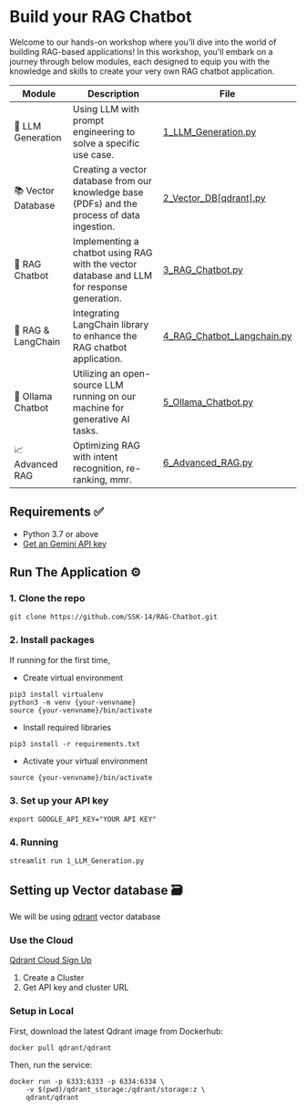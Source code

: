 # Build your RAG Chatbot

Welcome to our hands-on workshop where you'll dive into the world of building RAG-based applications! In this workshop, you'll embark on a journey through below modules, each designed to equip you with the knowledge and skills to create your very own RAG chatbot application.

| Module                       | Description                                                                                     | File              |
|-----------------------------|-------------------------------------------------------------------------------------------------|------------------------|
| 🔮 LLM Generation           | Using LLM with prompt engineering to solve a specific use case.                                 | [1_LLM_Generation.py](1_LLM_Generation.py) |
| 📚 Vector Database          | Creating a vector database from our knowledge base (PDFs) and the process of data ingestion.     | [2_Vector_DB[qdrant].py](2_Vector_DB[qdrant].py) |
| 🤖 RAG Chatbot              | Implementing a chatbot using RAG with the vector database and LLM for response generation.       | [3_RAG_Chatbot.py](3_RAG_Chatbot.py) |
| 🔗 RAG & LangChain  | Integrating LangChain library to enhance the RAG chatbot application.                             | [4_RAG_Chatbot_Langchain.py](4_RAG_Chatbot_Langchain.py) |
| 🦙 Ollama Chatbot           | Utilizing an open-source LLM running on our machine for generative AI tasks.                     | [5_Ollama_Chatbot.py](5_Ollama_Chatbot.py) |
| 📈 Advanced RAG           | Optimizing RAG with intent recognition, re-ranking, mmr.                     | [6_Advanced_RAG.py](6_Advanced_RAG.py) |

## Requirements ✅
- Python 3.7 or above
- [Get an Gemini API key](https://makersuite.google.com/app/apikey) 

## Run The Application ⚙️

### 1. Clone the repo
```
git clone https://github.com/SSK-14/RAG-Chatbot.git
```

### 2. Install packages
If running for the first time,

- Create virtual environment
```
pip3 install virtualenv
python3 -m venv {your-venvname}
source {your-venvname}/bin/activate
```

- Install required libraries
```
pip3 install -r requirements.txt
```

- Activate your virtual environment
```
source {your-venvname}/bin/activate
```

### 3. Set up your API key
```
export GOOGLE_API_KEY="YOUR API KEY"
```

### 4. Running
```
streamlit run 1_LLM_Generation.py 
```

## Setting up Vector database 🗃️

We will be using [qdrant](https://qdrant.tech/documentation/overview/) vector database

### Use the Cloud 

[Qdrant Cloud Sign Up](https://cloud.qdrant.io/login) 

1. Create a Cluster 
2. Get API key and cluster URL

### Setup in Local
First, download the latest Qdrant image from Dockerhub:
```
docker pull qdrant/qdrant
```
Then, run the service:
```
docker run -p 6333:6333 -p 6334:6334 \
    -v $(pwd)/qdrant_storage:/qdrant/storage:z \
    qdrant/qdrant
```

